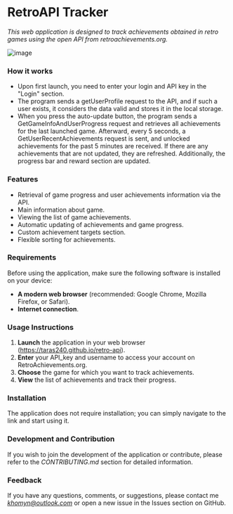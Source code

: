 
# RetroAPI Tracker

*This web application is designed to track achievements obtained in retro games using the open API from retroachievements.org.*

![image](https://github.com/taras240/retro-api/assets/41308277/973beba6-b37d-4a52-abdb-9d6434d70b14)







### How it works

- Upon first launch, you need to enter your login and API key in the "Login" section.
- The program sends a getUserProfile request to the API, and if such a user exists, it considers the data valid and stores it in the local storage.
- When you press the auto-update button, the program sends a GetGameInfoAndUserProgress request and retrieves all achievements for the last launched game. Afterward, every 5 seconds, a GetUserRecentAchievements request is sent, and unlocked achievements for the past 5 minutes are received. If there are any achievements that are not updated, they are refreshed. Additionally, the progress bar and reward section are updated.

### Features

- Retrieval of game progress and user achievements information via the API.
- Main information about game.
- Viewing the list of game achievements.
- Automatic updating of achievements and game progress.
- Custom achievement targets section.
- Flexible sorting for achievements.

### Requirements

Before using the application, make sure the following software is installed on your device:

- **A modern web browser** (recommended: Google Chrome, Mozilla Firefox, or Safari).
- **Internet connection**.

### Usage Instructions

1. **Launch** the application in your web browser (https://taras240.github.io/retro-api).
2. **Enter** your API_key and username to access your account on RetroAchievements.org.
3. **Choose** the game for which you want to track achievements.
4. **View** the list of achievements and track their progress.

### Installation

The application does not require installation; you can simply navigate to the link and start using it.

### Development and Contribution

If you wish to join the development of the application or contribute, please refer to the *CONTRIBUTING.md* section for detailed information.

### Feedback

If you have any questions, comments, or suggestions, please contact me *khomyn@outlook.com* or open a new issue in the Issues section on GitHub.
